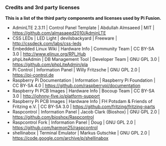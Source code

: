 ### Credits and 3rd party licenses
**This is a list of the third party components and licenses used by Pi Fusion.**
- AdminLTE 2.3.11 | Control Panel Template | Abdullah Almsaeed | MIT | https://github.com/almasaeed2010/AdminLTE
- CSS LEDs | LED Light | devilsbackyard | Freeware | http://cssdeck.com/labs/css-leds
- Embedded Linux Wiki | Hardware Info | Community Team | CC BY-SA 3.0 | http://www.elinux.org/RPi_Hub
- phpLiteAdmin | DB Management Tool | Developer Team | GNU GPL 3.0 | https://github.com/phpLiteAdmin/pla
- Pi Control | Information Panel | Willy Fritzsche | GNU GPL 2.0 | https://pi-control.de
- Raspberry Pi Documentation | Information | Raspberry Pi Foundation | CC BY-SA 4.0 | https://github.com/raspberrypi/documentation
- Raspberry Pi PCB Images | Hardware Info | Bocoup Team | CC BY-SA 3.0 | http://johnny-five.io/platform-support
- Raspberry Pi PCB Images | Hardware Info | FH Potsdam & Friends of Fritzing e.V. | CC BY-SA 3.0 | https://github.com/fritzing/fritzing-parts
- Raspcontrol | Information Panel | Jacob Clark (Bioshox) | GNU GPL 2.0 | https://github.com/bioshox/Raspcontrol
- Raspcontrol Fork | Information Panel | Doug | GNU GPL 2.0 | https://github.com/harmon25/raspcontrol
- shellinabox | Terminal Emulator | Markus Gutschke | GNU GPL 2.0 | https://code.google.com/archive/p/shellinabox